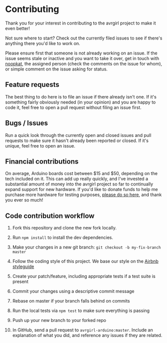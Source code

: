 # Contributing

Thank you for your interest in contributing to the avrgirl project to make it even better!

Not sure where to start? Check out the currently filed issues to see if there's anything there you'd like to work on. 

Please ensure first that someone is not already working on an issue. If the issue seems stale or inactive and you want to take it over, get in touch with [noopkat](http://github.com/noopkat), the assigned person (check the comments on the issue for whom), or simple comment on the issue asking for status.

## Feature requests

The best thing to do here is to file an issue if there already isn't one. If it's something fairly obviously needed (in your opinion) and you are happy to code it, feel free to open a pull request without filing an issue first.

## Bugs / Issues

Run a quick look through the currently open and closed issues and pull requests to make sure it hasn't already been reported or closed. If it's unique, feel free to open an issue.

## Financial contributions

On average, Arduino boards cost between $15 and $50, depending on the tech included on it. This can add up really quickly, and I've invested a substantial amount of money into the avrgirl project so far to continually expand support for new hardware. If you'd like to donate funds to help me purchase more hardware for testing purposes, [please do so here](https://www.paypal.me/noopkat), and thank you ever so much!

## Code contribution workflow

1. Fork this repository and clone the new fork locally. 

2. Run `npm install` to install the dev dependencies.

3. Make your changes in a new git branch: `git checkout -b my-fix-branch master`

4. Follow the coding style of this project. We base our style on the [Airbnb styleguide](https://github.com/airbnb/javascript)

5. Create your patch/feature, including appropriate tests if a test suite is present

6. Commit your changes using a descriptive commit message

7. Rebase on master if your branch falls behind on commits

8. Run the local tests via `npm test` to make sure everything is passing

9. Push up your new branch to your forked repo

10. In GitHub, send a pull request to `avrgirl-arduino:master`. Include an explanation of what you did, and reference any issues if they are related.

